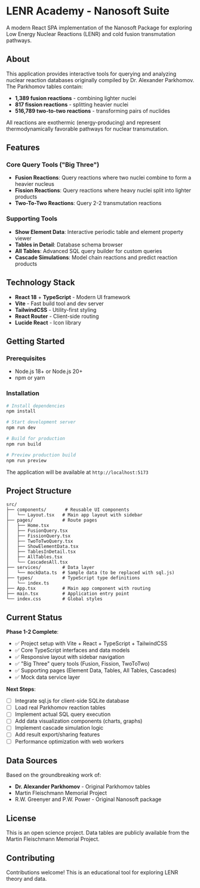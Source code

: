 # LENR Academy - Nanosoft Suite

A modern React SPA implementation of the Nanosoft Package for exploring Low Energy Nuclear Reactions (LENR) and cold fusion transmutation pathways.

## About

This application provides interactive tools for querying and analyzing nuclear reaction databases originally compiled by Dr. Alexander Parkhomov. The Parkhomov tables contain:

- **1,389 fusion reactions** - combining lighter nuclei
- **817 fission reactions** - splitting heavier nuclei
- **516,789 two-to-two reactions** - transforming pairs of nuclides

All reactions are exothermic (energy-producing) and represent thermodynamically favorable pathways for nuclear transmutation.

## Features

### Core Query Tools ("Big Three")
- **Fusion Reactions**: Query reactions where two nuclei combine to form a heavier nucleus
- **Fission Reactions**: Query reactions where heavy nuclei split into lighter products
- **Two-To-Two Reactions**: Query 2-2 transmutation reactions

### Supporting Tools
- **Show Element Data**: Interactive periodic table and element property viewer
- **Tables in Detail**: Database schema browser
- **All Tables**: Advanced SQL query builder for custom queries
- **Cascade Simulations**: Model chain reactions and predict reaction products

## Technology Stack

- **React 18** + **TypeScript** - Modern UI framework
- **Vite** - Fast build tool and dev server
- **TailwindCSS** - Utility-first styling
- **React Router** - Client-side routing
- **Lucide React** - Icon library

## Getting Started

### Prerequisites
- Node.js 18+ or Node.js 20+
- npm or yarn

### Installation

```bash
# Install dependencies
npm install

# Start development server
npm run dev

# Build for production
npm run build

# Preview production build
npm run preview
```

The application will be available at `http://localhost:5173`

## Project Structure

```
src/
├── components/       # Reusable UI components
│   └── Layout.tsx   # Main app layout with sidebar
├── pages/           # Route pages
│   ├── Home.tsx
│   ├── FusionQuery.tsx
│   ├── FissionQuery.tsx
│   ├── TwoToTwoQuery.tsx
│   ├── ShowElementData.tsx
│   ├── TablesInDetail.tsx
│   ├── AllTables.tsx
│   └── CascadesAll.tsx
├── services/        # Data layer
│   └── mockData.ts  # Sample data (to be replaced with sql.js)
├── types/           # TypeScript type definitions
│   └── index.ts
├── App.tsx          # Main app component with routing
├── main.tsx         # Application entry point
└── index.css        # Global styles
```

## Current Status

**Phase 1-2 Complete**:
- ✅ Project setup with Vite + React + TypeScript + TailwindCSS
- ✅ Core TypeScript interfaces and data models
- ✅ Responsive layout with sidebar navigation
- ✅ "Big Three" query tools (Fusion, Fission, TwoToTwo)
- ✅ Supporting pages (Element Data, Tables, All Tables, Cascades)
- ✅ Mock data service layer

**Next Steps**:
- [ ] Integrate sql.js for client-side SQLite database
- [ ] Load real Parkhomov reaction tables
- [ ] Implement actual SQL query execution
- [ ] Add data visualization components (charts, graphs)
- [ ] Implement cascade simulation logic
- [ ] Add result export/sharing features
- [ ] Performance optimization with web workers

## Data Sources

Based on the groundbreaking work of:
- **Dr. Alexander Parkhomov** - Original Parkhomov tables
- Martin Fleischmann Memorial Project
- R.W. Greenyer and P.W. Power - Original Nanosoft package

## License

This is an open science project. Data tables are publicly available from the Martin Fleischmann Memorial Project.

## Contributing

Contributions welcome! This is an educational tool for exploring LENR theory and data.

